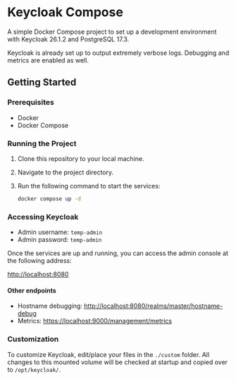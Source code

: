 # Keycloak Compose

A simple Docker Compose project to set up a development environment with Keycloak 26.1.2 and PostgreSQL 17.3.

Keycloak is already set up to output extremely verbose logs. Debugging and metrics are enabled as well.

## Getting Started

### Prerequisites

- Docker
- Docker Compose

### Running the Project

1. Clone this repository to your local machine.
2. Navigate to the project directory.
3. Run the following command to start the services:

    ```sh
    docker compose up -d
    ```

### Accessing Keycloak

- Admin username: `temp-admin`
- Admin password: `temp-admin`

Once the services are up and running, you can access the admin console at the following address:

[http://localhost:8080](http://localhost:8080)

#### Other endpoints
- Hostname debugging: [http://localhost:8080/realms/master/hostname-debug](http://localhost:8080)
- Metrics: [https://localhost:9000/management/metrics](https://localhost:9000/management/metrics)

### Customization

To customize Keycloak, edit/place your files in the `./custom` folder. All changes to this mounted volume will be checked at startup and copied over to `/opt/keycloak/`. 
